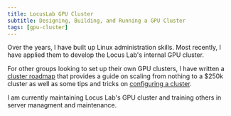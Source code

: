 ```yaml
---
title: LocusLab GPU Cluster
subtitle: Designing, Building, and Running a GPU Cluster
tags: [gpu-cluster]
---
```


Over the years, I have built up Linux administration skills. Most recently, I have applied them to develop the Locus Lab's internal GPU cluster.

For other groups looking to set up their own GPU clusters, I have written a [cluster roadmap](/blog/2017/designing-a-cluster/) that provides a guide on scaling from nothing to a $250k cluster as well as some tips and tricks on [configuring a cluster](/blog/2018/configuring-a-cluster/).

I am currently maintaining Locus Lab's GPU cluster and training others in server managment and maintenance.
